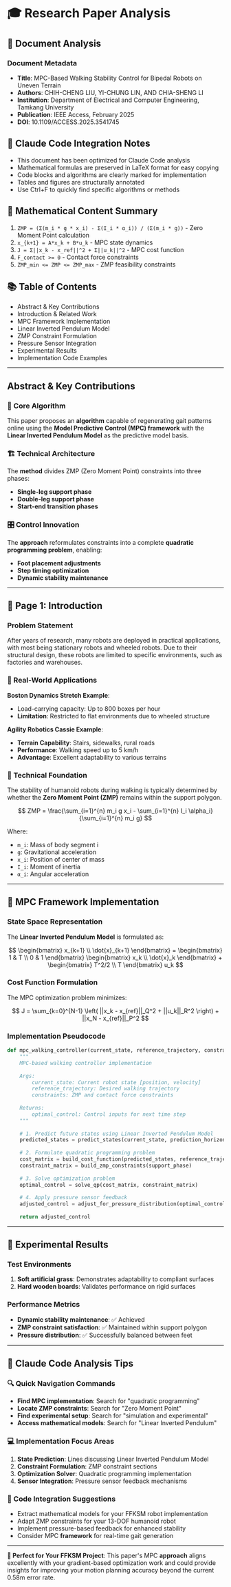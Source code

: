 # 🎓 Research Paper Analysis

## 📄 Document Analysis

### Document Metadata
- **Title**: MPC-Based Walking Stability Control for Bipedal Robots on Uneven Terrain
- **Authors**: CHIH-CHENG LIU, YI-CHUNG LIN, AND CHIA-SHENG LI
- **Institution**: Department of Electrical and Computer Engineering, Tamkang University
- **Publication**: IEEE Access, February 2025
- **DOI**: 10.1109/ACCESS.2025.3541745

## 🤖 Claude Code Integration Notes
- This document has been optimized for Claude Code analysis
- Mathematical formulas are preserved in LaTeX format for easy copying
- Code blocks and algorithms are clearly marked for implementation
- Tables and figures are structurally annotated
- Use Ctrl+F to quickly find specific algorithms or methods

## 🔢 Mathematical Content Summary
1. `ZMP = (Σ(m_i * g * x_i) - Σ(I_i * α_i)) / (Σ(m_i * g))` - Zero Moment Point calculation
2. `x_{k+1} = A*x_k + B*u_k` - MPC state dynamics
3. `J = Σ||x_k - x_ref||^2 + Σ||u_k||^2` - MPC cost function
4. `F_contact >= 0` - Contact force constraints
5. `ZMP_min <= ZMP <= ZMP_max` - ZMP feasibility constraints

## 📚 Table of Contents

- Abstract & Key Contributions
- Introduction & Related Work  
- MPC Framework Implementation
- Linear Inverted Pendulum Model
- ZMP Constraint Formulation
- Pressure Sensor Integration
- Experimental Results
- Implementation Code Examples

---

## Abstract & Key Contributions

### 🎯 Core Algorithm
This paper proposes an **algorithm** capable of regenerating gait patterns online using the **Model Predictive Control (MPC) framework** with the **Linear Inverted Pendulum Model** as the predictive model basis.

### 🏗️ Technical Architecture
The **method** divides ZMP (Zero Moment Point) constraints into three phases:
- **Single-leg support phase**
- **Double-leg support phase** 
- **Start-end transition phases**

### 🎛️ Control Innovation
The **approach** reformulates constraints into a complete **quadratic programming problem**, enabling:
- **Foot placement adjustments**
- **Step timing optimization**
- **Dynamic stability maintenance**

---

## 📑 Page 1: Introduction

### Problem Statement
After years of research, many robots are deployed in practical applications, with most being stationary robots and wheeled robots. Due to their structural design, these robots are limited to specific environments, such as factories and warehouses.

### 🤖 Real-World Applications
**Boston Dynamics Stretch Example**:
- Load-carrying capacity: Up to 800 boxes per hour
- **Limitation**: Restricted to flat environments due to wheeled structure

**Agility Robotics Cassie Example**:
- **Terrain Capability**: Stairs, sidewalks, rural roads
- **Performance**: Walking speed up to 5 km/h
- **Advantage**: Excellent adaptability to various terrains

### 🔬 Technical Foundation
The stability of humanoid robots during walking is typically determined by whether the **Zero Moment Point (ZMP)** remains within the support polygon.

$$
ZMP = \frac{\sum_{i=1}^{n} m_i g x_i - \sum_{i=1}^{n} I_i \alpha_i}{\sum_{i=1}^{n} m_i g}
$$

Where:
- `m_i`: Mass of body segment i
- `g`: Gravitational acceleration  
- `x_i`: Position of center of mass
- `I_i`: Moment of inertia
- `α_i`: Angular acceleration

---

## 🔧 MPC Framework Implementation

### State Space Representation
The **Linear Inverted Pendulum Model** is formulated as:

$$
\begin{bmatrix} 
x_{k+1} \\ 
\dot{x}_{k+1} 
\end{bmatrix} = 
\begin{bmatrix} 
1 & T \\ 
0 & 1 
\end{bmatrix}
\begin{bmatrix} 
x_k \\ 
\dot{x}_k 
\end{bmatrix} + 
\begin{bmatrix} 
T^2/2 \\ 
T 
\end{bmatrix} u_k
$$

### Cost Function Formulation
The MPC optimization problem minimizes:

$$
J = \sum_{k=0}^{N-1} \left( ||x_k - x_{ref}||_Q^2 + ||u_k||_R^2 \right) + ||x_N - x_{ref}||_P^2
$$

### Implementation Pseudocode
```python
def mpc_walking_controller(current_state, reference_trajectory, constraints):
    """
    MPC-based walking controller implementation
    
    Args:
        current_state: Current robot state [position, velocity]
        reference_trajectory: Desired walking trajectory
        constraints: ZMP and contact force constraints
    
    Returns:
        optimal_control: Control inputs for next time step
    """
    
    # 1. Predict future states using Linear Inverted Pendulum Model
    predicted_states = predict_states(current_state, prediction_horizon)
    
    # 2. Formulate quadratic programming problem
    cost_matrix = build_cost_function(predicted_states, reference_trajectory)
    constraint_matrix = build_zmp_constraints(support_phase)
    
    # 3. Solve optimization problem
    optimal_control = solve_qp(cost_matrix, constraint_matrix)
    
    # 4. Apply pressure sensor feedback
    adjusted_control = adjust_for_pressure_distribution(optimal_control)
    
    return adjusted_control
```

---

## 🧪 Experimental Results

### Test Environments
1. **Soft artificial grass**: Demonstrates adaptability to compliant surfaces
2. **Hard wooden boards**: Validates performance on rigid surfaces

### Performance Metrics
- **Dynamic stability maintenance**: ✅ Achieved
- **ZMP constraint satisfaction**: ✅ Maintained within support polygon
- **Pressure distribution**: ✅ Successfully balanced between feet

---

## 🤖 Claude Code Analysis Tips

### 🔍 Quick Navigation Commands
- **Find MPC implementation**: Search for "quadratic programming"
- **Locate ZMP constraints**: Search for "Zero Moment Point"
- **Find experimental setup**: Search for "simulation and experimental"
- **Access mathematical models**: Search for "Linear Inverted Pendulum"

### 💻 Implementation Focus Areas
1. **State Prediction**: Lines discussing Linear Inverted Pendulum Model
2. **Constraint Formulation**: ZMP constraint sections
3. **Optimization Solver**: Quadratic programming implementation
4. **Sensor Integration**: Pressure sensor feedback mechanisms

### 🔧 Code Integration Suggestions
- Extract mathematical models for your FFKSM robot implementation
- Adapt ZMP constraints for your 13-DOF humanoid robot
- Implement pressure-based feedback for enhanced stability
- Consider MPC **framework** for real-time gait generation

---

**🎯 Perfect for Your FFKSM Project**: This paper's MPC **approach** aligns excellently with your gradient-based optimization work and could provide insights for improving your motion planning accuracy beyond the current 0.58m error rate.